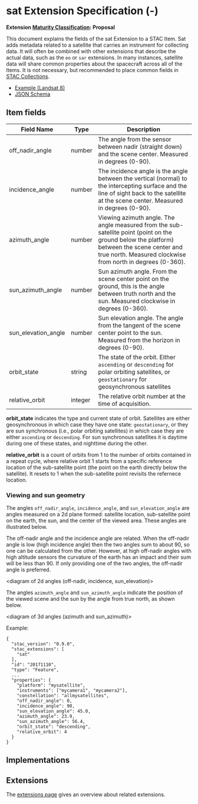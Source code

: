 # sat Extension Specification (-)

**Extension [Maturity Classification](../README.md#extension-maturity): Proposal**

This document explains the fields of the sat Extension to a STAC Item. Sat adds metadata related to a satellite that carries an instrument for collecting data. It will often be combined with other extensions that describe the actual data, such as the `eo` or `sar` extensions. In many instances, satellite data will share common properties about the spacecraft across all of the Items. It is not necessary, but recommended to place common fields in [STAC Collections](../../collection-spec/collection-spec.md#common-fields-and-standalone-collections).

- [Example (Landsat 8)](examples/example-landsat8.json)
- [JSON Schema](json-schema/schema.json)

## Item fields

| Field Name       | Type                     | Description |
| ---------------- | ------------------------ | ----------- |
| off_nadir_angle     | number                   | The angle from the sensor between nadir (straight down) and the scene center. Measured in degrees (0-90). |
| incidence_angle       | number        | The incidence angle is the angle between the vertical (normal) to the intercepting surface and the line of sight back to the satellite at the scene center. Measured in degrees (0-90). |
| azimuth_angle       | number                   | Viewing azimuth angle. The angle measured from the sub-satellite point (point on the ground below the platform) between the scene center and true north. Measured clockwise from north in degrees (0-360). |
| sun_azimuth_angle   | number                   | Sun azimuth angle. From the scene center point on the ground, this is the angle between truth north and the sun. Measured clockwise in degrees (0-360). |
| sun_elevation_angle | number                   | Sun elevation angle. The angle from the tangent of the scene center point to the sun. Measured from the horizon in degrees (0-90). |
| orbit_state        | string  | The state of the orbit. Either `ascending` or `descending` for polar orbiting satellites, or `geostationary` for geosynchronous satellites |
| relative_orbit        | integer       | The relative orbit number at the time of acquisition. |

**orbit_state** indicates the type and current state of orbit. Satellites are either geosynchronous in which case they have one state: `geostationary`, or they are sun synchronous (i.e., polar orbiting satellites) in which case they are either `ascending` or `descending`. For sun synchronous satellites it is daytime during one of these states, and nighttime during the other.

**relative_orbit** is a count of orbits from 1 to the number of orbits contained in a repeat cycle, where relative orbit 1 starts from a specific reference location of the sub-satellite point (the point on the earth directly below the satellite). It resets to 1 when the sub-satellite point revisits the refernece location.

### Viewing and sun geometry

The angles `off_nadir_angle`, `incidence_angle`, and `sun_elevation_angle` are angles measured on a 2d plane formed: satellite location, sub-satellite point on the earth, the sun, and the center of the viewed area. These angles are illustrated below.

The off-nadir angle and the incidence angle are related. When the off-nadir angle is low (high incidence angle) then the two angles sum to about 90, so one can be calculated from the other. However, at high off-nadir angles with high altitude sensors the curvature of the earth has an impact and their sum will be less than 90. If only providing one of the two angles, the off-nadir angle is preferred.

<diagram of 2d angles (off-nadir, incidence, sun_elevation)>

The angles `azimuth_angle` and `sun_azimuth_angle` indicate the position of the viewed scene and the sun by the angle from true north, as shown below.

<diagram of 3d angles (azimuth and sun_azimuth)>


Example:
```
{
  "stac_version": "0.9.0",
  "stac_extensions": [
    "sat"
  ],
  "id": "20171110",
  "type": "Feature",
  ...
  "properties": {
    "platform": "mysatellite",
    "instruments": ["mycamera1", "mycamera2"],
    "constellation": "allmysatellites",
    "off_nadir_angle": 0,
    "incidence_angle": 90,
    "sun_elevation_angle": 45.0,
    "azimuth_angle": 23.9,
    "sun_azimuth_angle": 56.4,
    "orbit_state": "descending",
    "relative_orbit": 4
  }
}
```

## Implementations



## Extensions

The [extensions page](../README.md) gives an overview about related extensions.